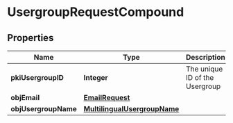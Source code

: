 

# UsergroupRequestCompound

## Properties

Name | Type | Description | Notes
------------ | ------------- | ------------- | -------------
**pkiUsergroupID** | **Integer** | The unique ID of the Usergroup |  [optional]
**objEmail** | [**EmailRequest**](EmailRequest.md) |  |  [optional]
**objUsergroupName** | [**MultilingualUsergroupName**](MultilingualUsergroupName.md) |  | 




